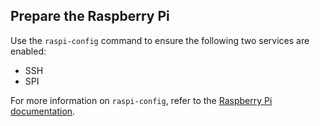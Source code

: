 ## Prepare the Raspberry Pi

Use the `raspi-config` command to ensure the following two services are enabled:

- SSH
- SPI

For more information on `raspi-config`, refer to the [Raspberry Pi documentation](https://www.raspberrypi.com/documentation/computers/configuration.html).
